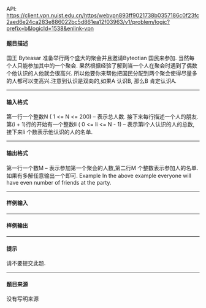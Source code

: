 API: https://client.vpn.nuist.edu.cn/https/webvpn893ff9021738b0357186c0f23fc2aed6e24ca283e886022bc5d861ea12f03963/v1/problem/logic?prefix=b&logicId=1538&enlink-vpn

#### 题目描述

国王 Byteasar 准备举行两个盛大的聚会并且邀请Byteotian 国民来参加. 当然每个人只能参加其中的一个聚会. 果然根据经验了解到当一个人在聚会时遇到了偶数个他认识的人他就会很高兴. 所以他要你来帮他把国民分配到两个聚会使得尽量多的人都可以变高兴.注意到认识是双向的,如果A 认识B, 那么B 肯定认识A.

---

#### 输入格式

第一行一个整数N ( 1 <= N <= 200) – 表示总人数. 接下来每行描述一个人的朋友. 第(i + 1)行的开始有一个整数li ( 0 <= li <= N - 1) – 表示第i个人认识的人的总数,接下来li 个数表示他认识的人的名单.

---

#### 输出格式

第一行一个数M – 表示参加第一个聚会的人数,第二行M 个整数表示参加人的名单. 如果有多解任意输出一个即可. Example In the above example everyone will have even number of friends at the party.

---

#### 样例输入

---

#### 样例输出

---

#### 提示

请不要提交此题.

---

#### 题目来源

没有写明来源